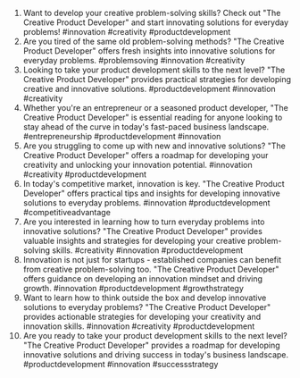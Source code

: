 1. Want to develop your creative problem-solving skills? Check out "The Creative Product Developer" and start innovating solutions for everyday problems! #innovation #creativity #productdevelopment
2. Are you tired of the same old problem-solving methods? "The Creative Product Developer" offers fresh insights into innovative solutions for everyday problems. #problemsoving #innovation #creativity
3. Looking to take your product development skills to the next level? "The Creative Product Developer" provides practical strategies for developing creative and innovative solutions. #productdevelopment #innovation #creativity
4. Whether you're an entrepreneur or a seasoned product developer, "The Creative Product Developer" is essential reading for anyone looking to stay ahead of the curve in today's fast-paced business landscape. #entrepreneurship #productdevelopment #innovation
5. Are you struggling to come up with new and innovative solutions? "The Creative Product Developer" offers a roadmap for developing your creativity and unlocking your innovation potential. #innovation #creativity #productdevelopment
6. In today's competitive market, innovation is key. "The Creative Product Developer" offers practical tips and insights for developing innovative solutions to everyday problems. #innovation #productdevelopment #competitiveadvantage
7. Are you interested in learning how to turn everyday problems into innovative solutions? "The Creative Product Developer" provides valuable insights and strategies for developing your creative problem-solving skills. #creativity #innovation #productdevelopment
8. Innovation is not just for startups - established companies can benefit from creative problem-solving too. "The Creative Product Developer" offers guidance on developing an innovation mindset and driving growth. #innovation #productdevelopment #growthstrategy
9. Want to learn how to think outside the box and develop innovative solutions to everyday problems? "The Creative Product Developer" provides actionable strategies for developing your creativity and innovation skills. #innovation #creativity #productdevelopment
10. Are you ready to take your product development skills to the next level? "The Creative Product Developer" provides a roadmap for developing innovative solutions and driving success in today's business landscape. #productdevelopment #innovation #successstrategy
